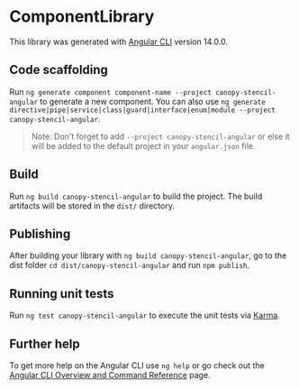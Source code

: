 # ComponentLibrary

This library was generated with [Angular CLI](https://github.com/angular/angular-cli) version 14.0.0.

## Code scaffolding

Run `ng generate component component-name --project canopy-stencil-angular` to generate a new component. You can also use `ng generate directive|pipe|service|class|guard|interface|enum|module --project canopy-stencil-angular`.
> Note: Don't forget to add `--project canopy-stencil-angular` or else it will be added to the default project in your `angular.json` file. 

## Build

Run `ng build canopy-stencil-angular` to build the project. The build artifacts will be stored in the `dist/` directory.

## Publishing

After building your library with `ng build canopy-stencil-angular`, go to the dist folder `cd dist/canopy-stencil-angular` and run `npm publish`.

## Running unit tests

Run `ng test canopy-stencil-angular` to execute the unit tests via [Karma](https://karma-runner.github.io).

## Further help

To get more help on the Angular CLI use `ng help` or go check out the [Angular CLI Overview and Command Reference](https://angular.io/cli) page.
